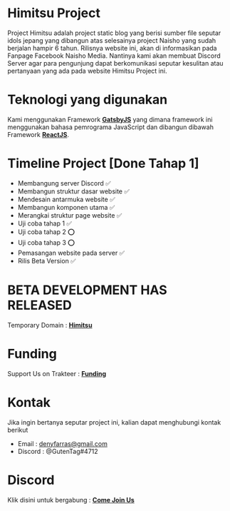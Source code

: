 # Himitsu Project

Project Himitsu adalah project static blog yang berisi sumber file seputar idols jepang yang dibangun atas selesainya project Naisho yang sudah berjalan hampir 6 tahun. Rilisnya website ini, akan di informasikan pada Fanpage Facebook Naisho Media. Nantinya kami akan membuat Discord Server agar para pengunjung dapat berkomunikasi seputar kesulitan atau pertanyaan yang ada pada website Himitsu Project ini.

# Teknologi yang digunakan

Kami menggunakan Framework **[GatsbyJS](https://www.gatsbyjs.com/)** yang dimana framework ini menggunakan bahasa pemrograma JavaScript dan dibangun dibawah Framework **[ReactJS](https://reactjs.org//)**.

# Timeline Project [Done Tahap 1]

- Membangung server Discord ✅
- Membangun struktur dasar website ✅
- Mendesain antarmuka website ✅
- Membangun komponen utama ✅
- Merangkai struktur page website ✅
- Uji coba tahap 1 ✅
- Uji coba tahap 2 ⭕
- Uji coba tahap 3 ⭕
- Pemasangan website pada server ✅
- Rilis Beta Version ✅

# BETA DEVELOPMENT HAS RELEASED 

Temporary Domain : **[Himitsu](https://sharp-euclid-d1315a.netlify.app/)**

# Funding

Support Us on Trakteer : **[Funding](https://trakteer.id/dendense-project)**

# Kontak

Jika ingin bertanya seputar project ini, kalian dapat menghubungi kontak berikut

- Email : denyfarras@gmail.com
- Discord : @GutenTag#4712

# Discord

Klik disini untuk bergabung : **[Come Join Us](https://discord.gg/hWSHRb5)**

